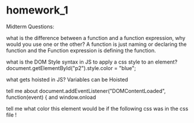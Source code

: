 # homework_1

Midterm Questions:

what is the difference between a function and a function expression, why would you use one or the other? A function is just naming or declaring the function and the Function expression is defining the function.

what is the DOM Style syntax in JS to apply a css style to an element? document.getElementById("p2").style.color = "blue";

what gets hoisted in JS? Variables can be Hoisted

tell me about document.addEventListener("DOMContentLoaded", function(event) { and window.onload

tell me what color this element would be if the following css was in the css file
!
